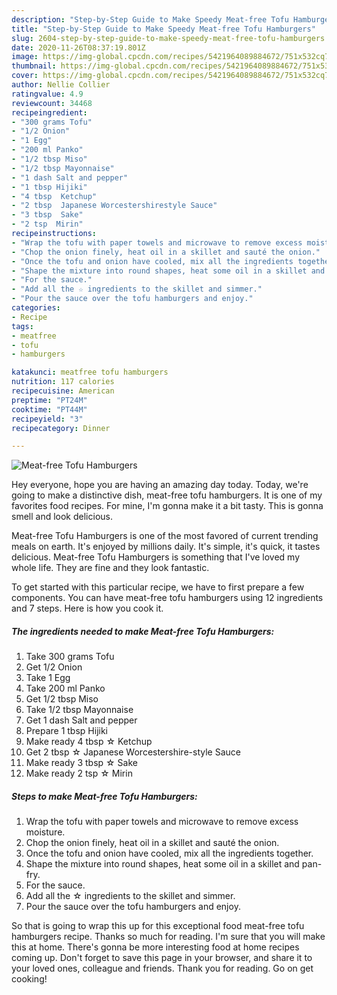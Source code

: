 ```yaml
---
description: "Step-by-Step Guide to Make Speedy Meat-free Tofu Hamburgers"
title: "Step-by-Step Guide to Make Speedy Meat-free Tofu Hamburgers"
slug: 2604-step-by-step-guide-to-make-speedy-meat-free-tofu-hamburgers
date: 2020-11-26T08:37:19.801Z
image: https://img-global.cpcdn.com/recipes/5421964089884672/751x532cq70/meat-free-tofu-hamburgers-recipe-main-photo.jpg
thumbnail: https://img-global.cpcdn.com/recipes/5421964089884672/751x532cq70/meat-free-tofu-hamburgers-recipe-main-photo.jpg
cover: https://img-global.cpcdn.com/recipes/5421964089884672/751x532cq70/meat-free-tofu-hamburgers-recipe-main-photo.jpg
author: Nellie Collier
ratingvalue: 4.9
reviewcount: 34468
recipeingredient:
- "300 grams Tofu"
- "1/2 Onion"
- "1 Egg"
- "200 ml Panko"
- "1/2 tbsp Miso"
- "1/2 tbsp Mayonnaise"
- "1 dash Salt and pepper"
- "1 tbsp Hijiki"
- "4 tbsp  Ketchup"
- "2 tbsp  Japanese Worcestershirestyle Sauce"
- "3 tbsp  Sake"
- "2 tsp  Mirin"
recipeinstructions:
- "Wrap the tofu with paper towels and microwave to remove excess moisture."
- "Chop the onion finely, heat oil in a skillet and sauté the onion."
- "Once the tofu and onion have cooled, mix all the ingredients together."
- "Shape the mixture into round shapes, heat some oil in a skillet and pan-fry."
- "For the sauce."
- "Add all the ☆ ingredients to the skillet and simmer."
- "Pour the sauce over the tofu hamburgers and enjoy."
categories:
- Recipe
tags:
- meatfree
- tofu
- hamburgers

katakunci: meatfree tofu hamburgers 
nutrition: 117 calories
recipecuisine: American
preptime: "PT24M"
cooktime: "PT44M"
recipeyield: "3"
recipecategory: Dinner

---
```



![Meat-free Tofu Hamburgers](https://img-global.cpcdn.com/recipes/5421964089884672/751x532cq70/meat-free-tofu-hamburgers-recipe-main-photo.jpg)

Hey everyone, hope you are having an amazing day today. Today, we're going to make a distinctive dish, meat-free tofu hamburgers. It is one of my favorites food recipes. For mine, I'm gonna make it a bit tasty. This is gonna smell and look delicious.



Meat-free Tofu Hamburgers is one of the most favored of current trending meals on earth. It's enjoyed by millions daily. It's simple, it's quick, it tastes delicious. Meat-free Tofu Hamburgers is something that I've loved my whole life. They are fine and they look fantastic.


To get started with this particular recipe, we have to first prepare a few components. You can have meat-free tofu hamburgers using 12 ingredients and 7 steps. Here is how you cook it.

<!--inarticleads1-->

##### The ingredients needed to make Meat-free Tofu Hamburgers:

1. Take 300 grams Tofu
1. Get 1/2 Onion
1. Take 1 Egg
1. Take 200 ml Panko
1. Get 1/2 tbsp Miso
1. Take 1/2 tbsp Mayonnaise
1. Get 1 dash Salt and pepper
1. Prepare 1 tbsp Hijiki
1. Make ready 4 tbsp ☆ Ketchup
1. Get 2 tbsp ☆ Japanese Worcestershire-style Sauce
1. Make ready 3 tbsp ☆ Sake
1. Make ready 2 tsp ☆ Mirin




<!--inarticleads2-->

##### Steps to make Meat-free Tofu Hamburgers:

1. Wrap the tofu with paper towels and microwave to remove excess moisture.
1. Chop the onion finely, heat oil in a skillet and sauté the onion.
1. Once the tofu and onion have cooled, mix all the ingredients together.
1. Shape the mixture into round shapes, heat some oil in a skillet and pan-fry.
1. For the sauce.
1. Add all the ☆ ingredients to the skillet and simmer.
1. Pour the sauce over the tofu hamburgers and enjoy.




So that is going to wrap this up for this exceptional food meat-free tofu hamburgers recipe. Thanks so much for reading. I'm sure that you will make this at home. There's gonna be more interesting food at home recipes coming up. Don't forget to save this page in your browser, and share it to your loved ones, colleague and friends. Thank you for reading. Go on get cooking!
